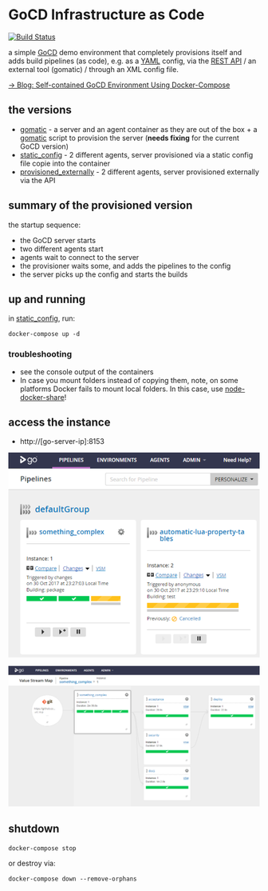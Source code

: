 # GoCD Infrastructure as Code

[![Build Status](https://travis-ci.org/d-led/gocd_docker_compose_example.svg?branch=master)](https://travis-ci.org/d-led/gocd_docker_compose_example)

a simple [GoCD](https://www.gocd.io/) demo environment that completely provisions itself and adds build pipelines (as code), e.g. as a [YAML](https://github.com/tomzo/gocd-yaml-config-plugin) config, via the [REST API](https://api.gocd.io/) / an external tool (gomatic) / through an XML config file.

[&rarr; Blog: Self-contained GoCD Environment Using Docker-Compose](https://ledentsov.de/2017/03/04/self-contained-gocd-docker-compose/)

## the versions

- [gomatic](gomatic) - a server and an agent container as they are out of the box + a [gomatic](https://github.com/gocd-contrib/gomatic) script to provision the server (**needs fixing** for the current GoCD version)
- [static_config](static_config) - 2 different agents, server provisioned via a static config file copie into the container
- [provisioned_externally](provisioned_externally) - 2 different agents, server provisioned externally via the API

## summary of the provisioned version

the startup sequence:

- the GoCD server starts
- two different agents start
- agents wait to connect to the server
- the provisioner waits some, and adds the pipelines to the config
- the server picks up the config and starts the builds

## up and running

in [static_config](static_config), run:

```
docker-compose up -d
```

### troubleshooting

- see the console output of the containers
- In case you mount folders instead of copying them, note, on some platforms Docker fails to mount local folders. In this case, use [node-docker-share](https://github.com/vweevers/node-docker-share)!

## access the instance

- http://[go-server-ip]:8153

![](img/screen.png)

![](img/vsm.png)

## shutdown

```
docker-compose stop
```

or destroy via:

```
docker-compose down --remove-orphans
```
